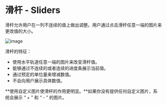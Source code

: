 # 滑杆 - Sliders

滑杆允许用户在一列不连续的值上做出调整。用户通过点击滑杆任意一端的图片来更改值的大小。

![image](../images/sliders_settings_brightness_2x.png)

滑杆的特征：
* 使用水平轨道任意一端的图片来改变滑杆值。
* 能够通过不连续的或者连续的进度条展示当前值。
* 通过预定的单位量来增减数值。 
* 不会向用户展示具体数值。

**使用自定义图片使滑杆的作用更明显。**如果你没有提供任何自定义图片，系统会展示 “ + ” 和 “ - ” 的图片。


